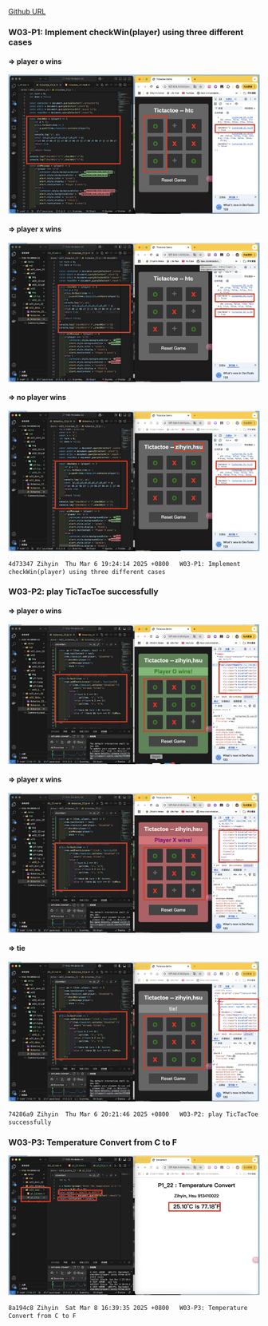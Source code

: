 [Github URL](https://github.com/zihyinhsu/1132-1N-demo-22)

### W03-P1: Implement checkWin(player) using three different cases
 
#### => player o wins

![](img/p1-1.png)
 
#### => player x wins

![](img/p1-2.png)

#### => no player wins

![](img/p1-3.png)

```
4d73347 Zihyin  Thu Mar 6 19:24:14 2025 +0800   W03-P1: Implement checkWin(player) using three different cases
```

### W03-P2: play TicTacToe successfully
 
#### => player o wins
 
![](img/p2-1.png)
 
#### => player x wins

![](img/p2-2.png)
 
#### => tie
![](img/p2-3.png)
 
```
74286a9 Zihyin  Thu Mar 6 20:21:46 2025 +0800   W03-P2: play TicTacToe successfully
```

### W03-P3: Temperature Convert from C to F
![](img/p3-1.png)

```
8a194c8 Zihyin  Sat Mar 8 16:39:35 2025 +0800   W03-P3: Temperature Convert from C to F
```
